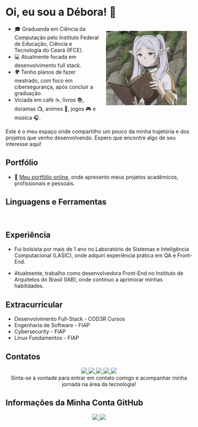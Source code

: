 # Oi, eu sou a Débora! 👋
<!-- ## Sobre Mim -->
<div> 
<!--Icone Déb-chibi-->
  <img align="right" alt="Frieren Lendo" height="200" src="anime-frieren.gif" style="padding: 15px">
</div>


  <link rel="stylesheet" href=>

- 🎓 Graduanda em Ciência da Computação pelo Instituto Federal de Educação, Ciência e Tecnologia do Ceará (IFCE).
- 💻 Atualmente focada em desenvolvimento full stack.
- 🌍 Tenho planos de fazer mestrado, com foco em cibersegurança, após concluir a graduação.
- Viciada em café ☕, livros 📚, doramas 📺, animes 🎌, jogos 🎮 e música 🎧.

Este é o meu espaço onde compartilho um pouco da minha trajetória e dos projetos que venho desenvolvendo. Espero que encontre algo de seu interesse aqui!

 ## Portfólio
- 🎨 [Meu portfólio online](https://deboradls.github.io/), onde apresento meus projetos acadêmicos, profissionais e pessoais.

## Linguagens e Ferramentas
<a href="https://skillicons.dev">
  <img src="https://skillicons.dev/icons?i=html,css,js,c,python,react,md,linux,windows,git,github,postgres,latex" alt="">
</a>

## Experiência
- Fui bolsista por mais de 1 ano no Laboratório de Sistemas e Inteligência Computacional (LASIC), onde adquiri experiência prática em QA e Front-End.

- Atualmente, trabalho como desenvolvedora Front-End no Instituto de Arquitetos do Brasil (IAB), onde continuo a aprimorar minhas habilidades.

## Extracurricular
- Desenvolvimento Full-Stack - COD3R Cursos
- Engenharia de Software - FIAP
- Cybersecurity - FIAP
- Linux Fundamentos - FIAP

## Contatos
<div align="center">
<!--LinkedIn-->
<a href="https://www.linkedin.com/in/deboradls" target="_blank">
  <img src="https://img.shields.io/badge/-LinkedIn-%230077B5?style=for-the-badge&logo=linkedin&logoColor=white">
</a> 
<!--Instagram-->
<a href="https://www.instagram.com/deboradls" target="_blank">
  <img src="https://img.shields.io/badge/-Instagram-%23E4405F?style=for-the-badge&logo=instagram&logoColor=white" target="_blank">
</a>
<!--Telegram-->
<a href="https://t.me/deboradls" target="_blank">
  <img src="https://img.shields.io/badge/-Telegram-%232CA5E0?style=for-the-badge&logo=telegram&logoColor=white" target="_blank">
</a>
<!-- Gmail -->
<a href="mailto:deb.limad@gmail.com" target="_blank">
  <img src="https://img.shields.io/badge/-Gmail-%23FF0000?style=for-the-badge&logo=gmail&logoColor=white">
</a>
<!--Outlook-->
<a href="mailto:deboradls@outlook.com.br" target="_blank">
  <img src="https://img.shields.io/badge/-Outlook-%230078D4?style=for-the-badge&logo=email&logoColor=white" target="_blank">
</a>
<br>
Sinta-se à vontade para entrar em contato comigo e acompanhar minha jornada na área da tecnologia!
</div>

## Informações da Minha Conta GitHub
<div align="center">
<!--Github Stats-->
  <a href="https://github.com/anuraghazra/github-readme-stats">
    <img height="" src="https://github-readme-stats.vercel.app/api?username=deboradls&theme=dracula&hide=issues&show_icons=true&rank_icon=github&show="/>
  </a>
  <!--Languages-->
  <a href="https://github.com/anuraghazra/convoychat">
    <img height="" src="https://github-readme-stats.vercel.app/api/top-langs/?username=deboradls&layout=compact&theme=dracula"/>
  </a>
  <br>
</div>
